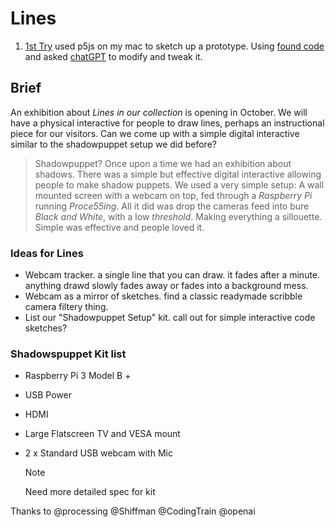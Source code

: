 # Lines

1. [1st Try](https://editor.p5js.org/oscott/sketches/pYMA0ACCv) used p5js on my mac to sketch up a prototype. Using [found code](https://www.youtube.com/watch?v=0V3uYA1hafk) and asked [chatGPT](https://chat.openai.com/share/8c13a29f-f854-4dc9-8f44-97ec61777c8d) to modify and tweak it.

## Brief

An exhibition about *Lines in our collection* is opening in October. We will have a physical interactive for people to draw lines, perhaps an instructional piece for our visitors. Can we come up with a simple digital interactive similar to the shadowpuppet setup we did before? 

> Shadowpuppet? Once upon a time we had an exhibition about shadows. There was a simple but effective digital interactive allowing people to make shadow puppets. We used a very simple setup: A wall mounted screen with a webcam on top, fed through a *Raspberry Pi* running *Proce55ing*. All it did was drop the cameras feed into bure *Black and White*, with a low *threshold*. Making everything a sillouette. Simple was effective and people loved it.

### Ideas for Lines

- Webcam tracker. a single line that you can draw. it fades after a minute. anything drawd slowly fades away or fades into a background mess.
- Webcam as a mirror of sketches. find a classic readymade scribble camera filtery thing.
- List our "Shadowpuppet Setup" kit. call out for simple interactive code sketches?

### Shadowspuppet Kit list

- Raspberry Pi 3 Model B +
- USB Power
- HDMI
- Large Flatscreen TV and VESA mount
- 2 x Standard USB webcam with Mic

  > [!NOTE]
  > Need more detailed spec for kit


Thanks to
@processing @Shiffman @CodingTrain @openai 
